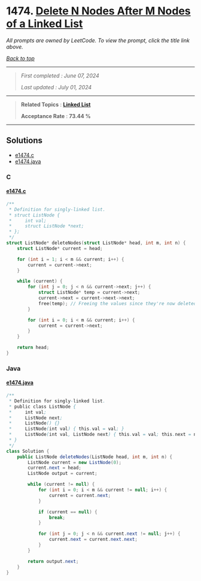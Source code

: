 # 1474. [Delete N Nodes After M Nodes of a Linked List](<https://leetcode.com/problems/delete-n-nodes-after-m-nodes-of-a-linked-list>)

*All prompts are owned by LeetCode. To view the prompt, click the title link above.*

*[Back to top](<../README.md>)*

------

> *First completed : June 07, 2024*
>
> *Last updated : July 01, 2024*

------

> **Related Topics** : **[Linked List](<by_topic/Linked List.md>)**
>
> **Acceptance Rate** : **73.44 %**

------

## Solutions

- [e1474.c](<../my-submissions/e1474.c>)
- [e1474.java](<../my-submissions/e1474.java>)
### C
#### [e1474.c](<../my-submissions/e1474.c>)
```C
/**
 * Definition for singly-linked list.
 * struct ListNode {
 *     int val;
 *     struct ListNode *next;
 * };
 */
struct ListNode* deleteNodes(struct ListNode* head, int m, int n) {
    struct ListNode* current = head;

    for (int i = 1; i < m && current; i++) {
        current = current->next;
    }

    while (current) {
        for (int j = 0; j < n && current->next; j++) {
            struct ListNode* temp = current->next;
            current->next = current->next->next;
            free(temp); // Freeing the values since they're now deleted
        }

        for (int i = 0; i < m && current; i++) {
            current = current->next;
        }
    }

    return head;
}
```

### Java
#### [e1474.java](<../my-submissions/e1474.java>)
```Java
/**
 * Definition for singly-linked list.
 * public class ListNode {
 *     int val;
 *     ListNode next;
 *     ListNode() {}
 *     ListNode(int val) { this.val = val; }
 *     ListNode(int val, ListNode next) { this.val = val; this.next = next; }
 * }
 */
class Solution {
    public ListNode deleteNodes(ListNode head, int m, int n) {
        ListNode current = new ListNode(0);
        current.next = head;
        ListNode output = current;

        while (current != null) {
            for (int i = 0; i < m && current != null; i++) {
                current = current.next;
            }

            if (current == null) {
                break;
            }

            for (int j = 0; j < n && current.next != null; j++) {
                current.next = current.next.next;
            }
        }

        return output.next;
    }
}
```

